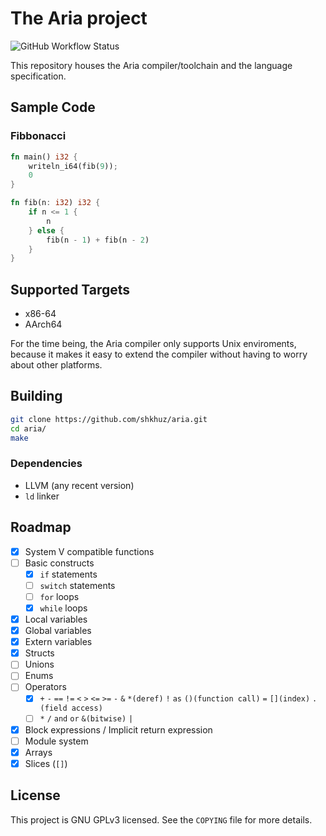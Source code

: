 # The Aria project

![GitHub Workflow Status](https://github.com/shkhuz/aria/actions/workflows/build.yml/badge.svg)

This repository houses the Aria compiler/toolchain and the language
specification. 

## Sample Code


### Fibbonacci

```rust
fn main() i32 {
    writeln_i64(fib(9));
    0
}

fn fib(n: i32) i32 {
    if n <= 1 {
        n
    } else {
        fib(n - 1) + fib(n - 2)
    }
}   
```

## Supported Targets

- x86-64
- AArch64

For the time being, the Aria compiler only supports Unix enviroments, because
it makes it easy to extend the compiler without having to worry about other
platforms. 

## Building

```sh
git clone https://github.com/shkhuz/aria.git
cd aria/
make
```

### Dependencies

- LLVM (any recent version)
- `ld` linker

## Roadmap

- [X] System V compatible functions
- [ ] Basic constructs
  - [X] `if` statements
  - [ ] `switch` statements
  - [ ] `for` loops
  - [X] `while` loops
- [X] Local variables
- [X] Global variables
- [X] Extern variables
- [X] Structs
- [ ] Unions
- [ ] Enums
- [ ] Operators
  - [X] `+` `-` `==` `!=` `<` `>` `<=` `>=` `-` `&` `*(deref)` `!` `as` `()(function call)` `=` `[](index)` `.(field access)`
  - [ ] `*` `/` `and` `or` `&(bitwise)` `|`
- [X] Block expressions / Implicit return expression
- [ ] Module system
- [X] Arrays
- [X] Slices (`[]`)

## License

This project is GNU GPLv3 licensed. See the `COPYING` file 
for more details.

